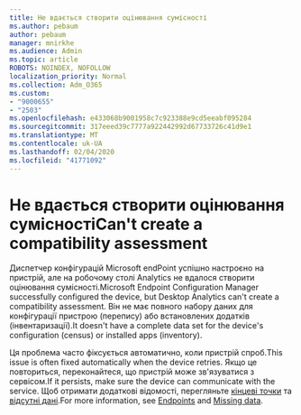 ```yaml
---
title: Не вдається створити оцінювання сумісності
ms.author: pebaum
author: pebaum
manager: mnirkhe
ms.audience: Admin
ms.topic: article
ROBOTS: NOINDEX, NOFOLLOW
localization_priority: Normal
ms.collection: Adm_O365
ms.custom:
- "9000655"
- "2503"
ms.openlocfilehash: e433068b9001958c7c923388e9cd5eeabf095284
ms.sourcegitcommit: 317eeed39c7777a922442992d67733726c41d9e1
ms.translationtype: MT
ms.contentlocale: uk-UA
ms.lasthandoff: 02/04/2020
ms.locfileid: "41771092"
---
```

# <a name="cant-create-a-compatibility-assessment"></a><span data-ttu-id="0622f-102">Не вдається створити оцінювання сумісності</span><span class="sxs-lookup"><span data-stu-id="0622f-102">Can't create a compatibility assessment</span></span>

<span data-ttu-id="0622f-103">Диспетчер конфігурацій Microsoft endPoint успішно настроєно на пристрій, але на робочому столі Analytics не вдалося створити оцінювання сумісності.</span><span class="sxs-lookup"><span data-stu-id="0622f-103">Microsoft Endpoint Configuration Manager successfully configured the device, but Desktop Analytics can't create a compatibility assessment.</span></span> <span data-ttu-id="0622f-104">Він не має повного набору даних для конфігурації пристрою (перепису) або встановлених додатків (інвентаризації).</span><span class="sxs-lookup"><span data-stu-id="0622f-104">It doesn't have a complete data set for the device's configuration (census) or installed apps (inventory).</span></span>

<span data-ttu-id="0622f-105">Ця проблема часто фіксується автоматично, коли пристрій спроб.</span><span class="sxs-lookup"><span data-stu-id="0622f-105">This issue is often fixed automatically when the device retries.</span></span> <span data-ttu-id="0622f-106">Якщо це повториться, переконайтеся, що пристрій може зв'язуватися з сервісом.</span><span class="sxs-lookup"><span data-stu-id="0622f-106">If it persists, make sure the device can communicate with the service.</span></span> <span data-ttu-id="0622f-107">Щоб отримати додаткові відомості, перегляньте [кінцеві точки](https://docs.microsoft.com/configmgr/desktop-analytics/enable-data-sharing#endpoints) та [відсутні дані](https://docs.microsoft.com/configmgr/desktop-analytics/monitor-connection-health#missing-data).</span><span class="sxs-lookup"><span data-stu-id="0622f-107">For more information, see [Endpoints](https://docs.microsoft.com/configmgr/desktop-analytics/enable-data-sharing#endpoints) and [Missing data](https://docs.microsoft.com/configmgr/desktop-analytics/monitor-connection-health#missing-data).</span></span>
